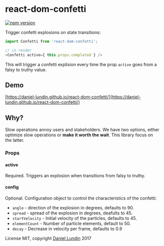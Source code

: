 # react-dom-confetti

[![npm version](https://badge.fury.io/js/react-dom-confetti.svg)](https://www.npmjs.com/package/react-dom-confetti)

Trigger confetti explosions on state transitions:

```js
import Confetti from 'react-dom-confetti';

// in render
<Confetti active={ this.props.completed } />
```

This will trigger a confetti explision every time the prop `active` goes from a falsy to truthy value.

## Demo
[https://daniel-lundin.github.io/react-dom-confetti/](https://daniel-lundin.github.io/react-dom-confetti/)

## Why?
Slow operations annoy users and stakeholders. We have two options, either optimize slow operations or **make it worth the wait**. This library focus on the latter.

### Props

#### active

Required. Triggers an explosion when transitions from falsy to truthy.

#### config

Optional. Configuration object to control the characteristics of the confetti:

- `angle` - direction of the explosion in degrees, defaults to 90.
- `spread` - spread of the explosion in degrees,  deafults to 45.
- `startVelocity` - Initial velocity of the particles, defaults to 45.
- `elementCount` - Number of particle elements, default to 50.
- `decay` - Decrease in velocity per frame, defaults to 0.9

License MIT, copyright [Daniel Lundin](https://www.twitter.com/daniel-lundin) 2017
